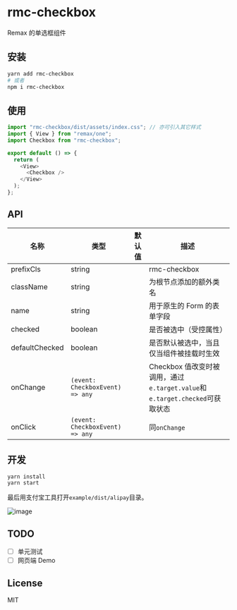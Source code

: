 # rmc-checkbox

Remax 的单选框组件

## 安装

```sh
yarn add rmc-checkbox
# 或者
npm i rmc-checkbox
```

## 使用

```js
import "rmc-checkbox/dist/assets/index.css"; // 亦可引入其它样式
import { View } from "remax/one";
import Checkbox from "rmc-checkbox";

export default () => {
  return (
    <View>
      <Checkbox />
    </View>
  );
};
```

## API

| 名称           | 类型                            | 默认值 | 描述                                                                        |
| -------------- | ------------------------------- | ------ | --------------------------------------------------------------------------- |
| prefixCls      | string                          |        | rmc-checkbox                                                                |
| className      | string                          |        | 为根节点添加的额外类名                                                      |
| name           | string                          |        | 用于原生的 Form 的表单字段                                                  |
| checked        | boolean                         |        | 是否被选中（受控属性）                                                      |
| defaultChecked | boolean                         |        | 是否默认被选中，当且仅当组件被挂载时生效                                    |
| onChange       | `(event: CheckboxEvent) => any` |        | Checkbox 值改变时被调用，通过`e.target.value`和`e.target.checked`可获取状态 |
| onClick        | `(event: CheckboxEvent) => any` |        | 同`onChange`                                                                |

## 开发

```sh
yarn install
yarn start
```

最后用支付宝工具打开`example/dist/alipay`目录。

![image](https://user-images.githubusercontent.com/20639676/79632808-399db080-8194-11ea-8f10-d0ae527c99f1.png)

## TODO

- [ ] 单元测试
- [ ] 网页端 Demo

## License

MIT
